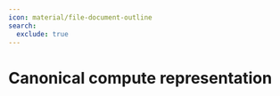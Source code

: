 ```yaml
---
icon: material/file-document-outline
search:
  exclude: true
---
```


# Canonical compute representation

